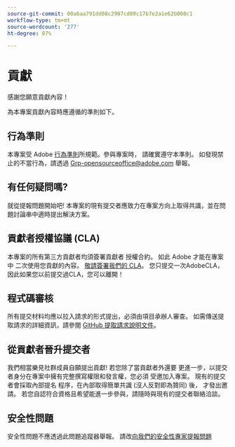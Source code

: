 ```yaml
---
source-git-commit: 00a6aa791dd08c2907cd09c17b7e2a1e62b060c1
workflow-type: tm+mt
source-wordcount: '277'
ht-degree: 87%

---
```

# 貢獻

感謝您願意貢獻內容！

為本專案貢獻內容時應遵循的準則如下。

## 行為準則

本專案受 Adobe [行為準則](code-of-conduct.md)所規範。參與專案時，
請確實遵守本準則。 如發現禁止的不當行為，請透過 [Grp-opensourceoffice@adobe.com](mailto:Grp-opensourceoffice@adobe.com) 舉報。

## 有任何疑問嗎?

就從提報問題開始吧! 本專案的現有提交者應致力在專案方向上取得共識，並在問題討論串中適時提出解決方案。

## 貢獻者授權協議 (CLA)

本專案的所有第三方貢獻者均須簽署貢獻者
授權合約。 如此 Adobe 才能在專案中
二次使用您貢獻的內容。 [敬請簽署我們的 CLA](http://opensource.adobe.com/cla.html)。 您只提交一次AdobeCLA，因此如果您以前提交過CLA，您可以離開！

## 程式碼審核

所有提交材料均應以拉入請求的形式提出，必須由項目承辦人審查。 如需傳送提取請求的詳細資訊，請參閱 [GitHub 提取請求說明文件](https://help.github.com/articles/about-pull-requests/)。

<!--
Lastly, please follow the [pull request template](PULL_REQUEST_TEMPLATE.md) when
submitting a pull request!
-->

## 從貢獻者晉升提交者

我們相當樂見社群成員自願提出貢獻! 若您除了當貢獻者外還要
更進一步，以提交者身分在專案中擁有完整撰寫權限和發言權，您必須
受邀加入專案。 現有的提交者會採取內部提名
程序，在內部取得簡單共識 (沒人反對即為贊同) 後，
才發出邀請。 若您自認符合資格且希望能進一步參與，請隨時與現有的提交者聯絡洽談。

## 安全性問題

安全性問題不應透過此問題追蹤器舉報。 請改[向我們的安全性專家提報問題](https://helpx.adobe.com/tw/security/alertus.html)
